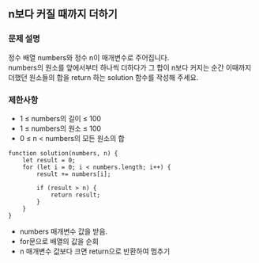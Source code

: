 ## n보다 커질 때까지 더하기

### 문제 설명
정수 배열 numbers와 정수 n이 매개변수로 주어집니다. <br>
numbers의 원소를 앞에서부터 하나씩 더하다가 그 합이 n보다 커지는 순간 이때까지 더했던 원소들의 합을 return 하는 solution 함수를 작성해 주세요.

### 제한사항
+ 1 ≤ numbers의 길이 ≤ 100
+ 1 ≤ numbers의 원소 ≤ 100
+ 0 ≤ n < numbers의 모든 원소의 합

```
function solution(numbers, n) {
    let result = 0; 
    for (let i = 0; i < numbers.length; i++) {
        result += numbers[i];
        
        if (result > n) {
            return result;
        }
    }
}
```
+ numbers 매개변수 값을 받음.
+ for문으로 배열의 값을 순회
+ n 매개변수 값보다 크면 return으로 반환하여 멈추기 
